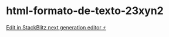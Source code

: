 # html-formato-de-texto-23xyn2

[Edit in StackBlitz next generation editor ⚡️](https://stackblitz.com/~/github.com/jonha20/html-formato-de-texto-23xyn2)